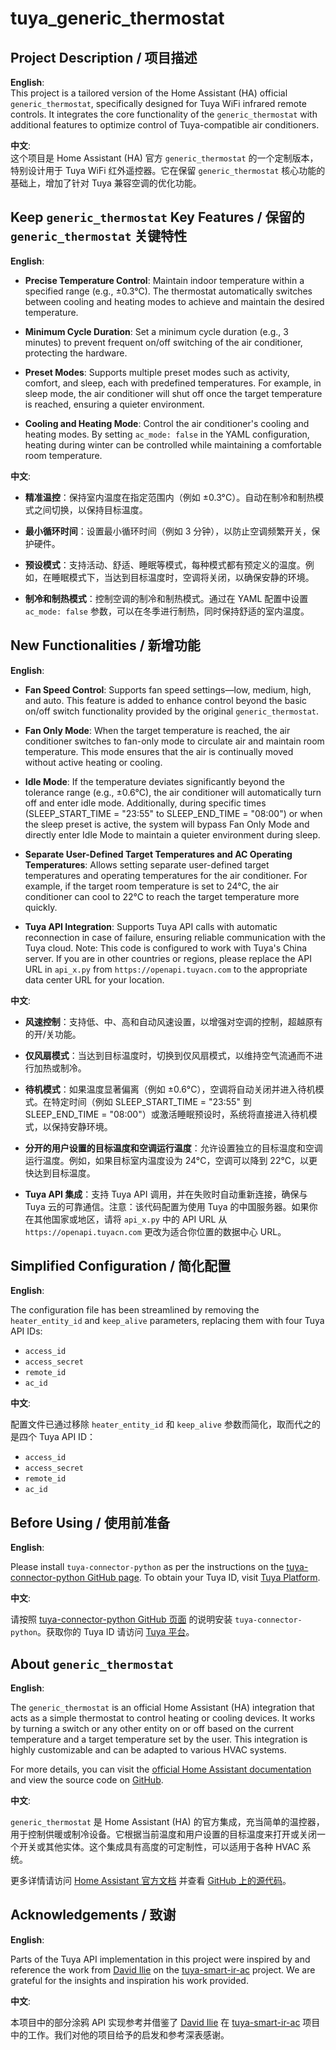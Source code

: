 # tuya_generic_thermostat

## Project Description / 项目描述

**English**:  
This project is a tailored version of the Home Assistant (HA) official `generic_thermostat`, specifically designed for Tuya WiFi infrared remote controls. It integrates the core functionality of the `generic_thermostat` with additional features to optimize control of Tuya-compatible air conditioners.

**中文**:  
这个项目是 Home Assistant (HA) 官方 `generic_thermostat` 的一个定制版本，特别设计用于 Tuya WiFi 红外遥控器。它在保留 `generic_thermostat` 核心功能的基础上，增加了针对 Tuya 兼容空调的优化功能。

## Keep `generic_thermostat` Key Features / 保留的 `generic_thermostat` 关键特性

**English**:

- **Precise Temperature Control**: Maintain indoor temperature within a specified range (e.g., ±0.3°C). The thermostat automatically switches between cooling and heating modes to achieve and maintain the desired temperature.
  
- **Minimum Cycle Duration**: Set a minimum cycle duration (e.g., 3 minutes) to prevent frequent on/off switching of the air conditioner, protecting the hardware.

- **Preset Modes**: Supports multiple preset modes such as activity, comfort, and sleep, each with predefined temperatures. For example, in sleep mode, the air conditioner will shut off once the target temperature is reached, ensuring a quieter environment.

- **Cooling and Heating Mode**: Control the air conditioner's cooling and heating modes. By setting `ac_mode: false` in the YAML configuration, heating during winter can be controlled while maintaining a comfortable room temperature.

**中文**:

- **精准温控**：保持室内温度在指定范围内（例如 ±0.3°C）。自动在制冷和制热模式之间切换，以保持目标温度。
  
- **最小循环时间**：设置最小循环时间（例如 3 分钟），以防止空调频繁开关，保护硬件。

- **预设模式**：支持活动、舒适、睡眠等模式，每种模式都有预定义的温度。例如，在睡眠模式下，当达到目标温度时，空调将关闭，以确保安静的环境。

- **制冷和制热模式**：控制空调的制冷和制热模式。通过在 YAML 配置中设置 `ac_mode: false` 参数，可以在冬季进行制热，同时保持舒适的室内温度。

## New Functionalities / 新增功能

**English**:

- **Fan Speed Control**: Supports fan speed settings—low, medium, high, and auto. This feature is added to enhance control beyond the basic on/off switch functionality provided by the original `generic_thermostat`.

- **Fan Only Mode**: When the target temperature is reached, the air conditioner switches to fan-only mode to circulate air and maintain room temperature. This mode ensures that the air is continually moved without active heating or cooling.

- **Idle Mode**: If the temperature deviates significantly beyond the tolerance range (e.g., ±0.6°C), the air conditioner will automatically turn off and enter idle mode. Additionally, during specific times (SLEEP_START_TIME = "23:55" to SLEEP_END_TIME = "08:00") or when the sleep preset is active, the system will bypass Fan Only Mode and directly enter Idle Mode to maintain a quieter environment during sleep.

- **Separate User-Defined Target Temperatures and AC Operating Temperatures**: Allows setting separate user-defined target temperatures and operating temperatures for the air conditioner. For example, if the target room temperature is set to 24°C, the air conditioner can cool to 22°C to reach the target temperature more quickly.

- **Tuya API Integration**: Supports Tuya API calls with automatic reconnection in case of failure, ensuring reliable communication with the Tuya cloud. Note: This code is configured to work with Tuya's China server. If you are in other countries or regions, please replace the API URL in `api_x.py` from `https://openapi.tuyacn.com` to the appropriate data center URL for your location.

**中文**:

- **风速控制**：支持低、中、高和自动风速设置，以增强对空调的控制，超越原有的开/关功能。

- **仅风扇模式**：当达到目标温度时，切换到仅风扇模式，以维持空气流通而不进行加热或制冷。

- **待机模式**：如果温度显著偏离（例如 ±0.6°C），空调将自动关闭并进入待机模式。在特定时间（例如 SLEEP_START_TIME = "23:55" 到 SLEEP_END_TIME = "08:00"）或激活睡眠预设时，系统将直接进入待机模式，以保持安静环境。

- **分开的用户设置的目标温度和空调运行温度**：允许设置独立的目标温度和空调运行温度。例如，如果目标室内温度设为 24°C，空调可以降到 22°C，以更快达到目标温度。

- **Tuya API 集成**：支持 Tuya API 调用，并在失败时自动重新连接，确保与 Tuya 云的可靠通信。注意：该代码配置为使用 Tuya 的中国服务器。如果你在其他国家或地区，请将 `api_x.py` 中的 API URL 从 `https://openapi.tuyacn.com` 更改为适合你位置的数据中心 URL。

## Simplified Configuration / 简化配置

**English**:

The configuration file has been streamlined by removing the `heater_entity_id` and `keep_alive` parameters, replacing them with four Tuya API IDs:
- `access_id`
- `access_secret`
- `remote_id`
- `ac_id`

**中文**:

配置文件已通过移除 `heater_entity_id` 和 `keep_alive` 参数而简化，取而代之的是四个 Tuya API ID：
- `access_id`
- `access_secret`
- `remote_id`
- `ac_id`

## Before Using / 使用前准备

**English**:

Please install `tuya-connector-python` as per the instructions on the [tuya-connector-python GitHub page](https://github.com/tuya/tuya-connector-python). To obtain your Tuya ID, visit [Tuya Platform](https://platform.tuya.com/).

**中文**:

请按照 [tuya-connector-python GitHub 页面](https://github.com/tuya/tuya-connector-python) 的说明安装 `tuya-connector-python`。获取你的 Tuya ID 请访问 [Tuya 平台](https://platform.tuya.com/)。

## About `generic_thermostat`

**English**:

The `generic_thermostat` is an official Home Assistant (HA) integration that acts as a simple thermostat to control heating or cooling devices. It works by turning a switch or any other entity on or off based on the current temperature and a target temperature set by the user. This integration is highly customizable and can be adapted to various HVAC systems.

For more details, you can visit the [official Home Assistant documentation](https://www.home-assistant.io/integrations/generic_thermostat/) and view the source code on [GitHub](https://github.com/home-assistant/core/blob/dev/homeassistant/components/generic_thermostat/).

**中文**:

`generic_thermostat` 是 Home Assistant (HA) 的官方集成，充当简单的温控器，用于控制供暖或制冷设备。它根据当前温度和用户设置的目标温度来打开或关闭一个开关或其他实体。这个集成具有高度的可定制性，可以适用于各种 HVAC 系统。

更多详情请访问 [Home Assistant 官方文档](https://www.home-assistant.io/integrations/generic_thermostat/) 并查看 [GitHub 上的源代码](https://github.com/home-assistant/core/blob/dev/homeassistant/components/generic_thermostat/)。


## Acknowledgements / 致谢

**English**:

Parts of the Tuya API implementation in this project were inspired by and reference the work from [David Ilie](https://github.com/DavidIlie) on the [tuya-smart-ir-ac](https://github.com/DavidIlie/tuya-smart-ir-ac) project. We are grateful for the insights and inspiration his work provided.

**中文**:

本项目中的部分涂鸦 API 实现参考并借鉴了 [David Ilie](https://github.com/DavidIlie) 在 [tuya-smart-ir-ac](https://github.com/DavidIlie/tuya-smart-ir-ac) 项目中的工作。我们对他的项目给予的启发和参考深表感谢。
